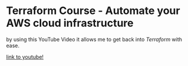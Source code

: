 # Terraform Course - Automate your AWS cloud infrastructure

by using this YouTube Video it allows me to get back into *Terraform* with ease.

[link to youtube!](https://www.youtube.com/watch?v=SLB_c_ayRMo&pp=QAA%3D)
